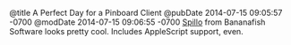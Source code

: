 @title A Perfect Day for a Pinboard Client
@pubDate 2014-07-15 09:05:57 -0700
@modDate 2014-07-15 09:06:55 -0700
<a href="http://bananafishsoftware.com/products/spillo/">Spillo</a> from Bananafish Software looks pretty cool. Includes AppleScript support, even.
